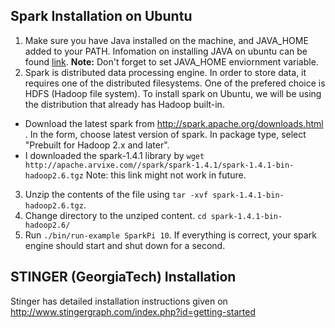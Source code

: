 ## Spark Installation on Ubuntu

1. Make sure you have Java installed on the machine, and JAVA_HOME added to your PATH. Infomation on installing JAVA on ubuntu can be found [link](https://www.digitalocean.com/community/tutorials/how-to-install-java-on-ubuntu-with-apt-get). **Note:** Don't forget to set JAVA_HOME enviornment variable. 
2. Spark is distributed data processing engine. In order to store data, it requires one of the distributed filesystems. One of the prefered choice is HDFS (Hadoop file system). To install spark on Ubuntu, we will be using the distribution that already has Hadoop built-in.
  - Download the latest spark from http://spark.apache.org/downloads.html . In the form, choose latest version of spark. In package type, select "Prebuilt for Hadoop 2.x and later". 
  - I downloaded the spark-1.4.1 library by `wget http://apache.arvixe.com//spark/spark-1.4.1/spark-1.4.1-bin-hadoop2.6.tgz` Note: this link might not work in future.
3. Unzip the contents of the file using `tar -xvf spark-1.4.1-bin-hadoop2.6.tgz`.
4. Change directory to the unziped content. `cd spark-1.4.1-bin-hadoop2.6/` 
5. Run `./bin/run-example SparkPi 10`. If everything is correct, your spark engine should start and shut down for a second.

## STINGER (GeorgiaTech) Installation

Stinger has detailed installation instructions given on http://www.stingergraph.com/index.php?id=getting-started

